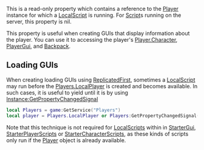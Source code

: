 This is a read-only property which contains a reference to the [Player](https://developer.roblox.com/en-us/api-reference/class/Player) instance for which a [LocalScript](https://developer.roblox.com/en-us/api-reference/class/LocalScript) is running. For [Script](https://developer.roblox.com/en-us/api-reference/class/Script)s running on the server, this property is nil.

This property is useful when creating GUIs that display information about the player. You can use it to accessing the player's [Player.Character](https://developer.roblox.com/en-us/api-reference/property/Player/Character), [PlayerGui](https://developer.roblox.com/en-us/api-reference/class/PlayerGui), and [Backpack](https://developer.roblox.com/en-us/api-reference/class/Backpack).

Loading GUIs
------------

When creating loading GUIs using [ReplicatedFirst](https://developer.roblox.com/en-us/api-reference/class/ReplicatedFirst), sometimes a [LocalScript](https://developer.roblox.com/en-us/api-reference/class/LocalScript) may run before the [Players.LocalPlayer](https://developer.roblox.com/en-us/api-reference/property/Players/LocalPlayer) is created and becomes available. In such cases, it is useful to yield until it is by using [Instance:GetPropertyChangedSignal](https://developer.roblox.com/en-us/api-reference/function/Instance/GetPropertyChangedSignal)

```Lua
local Players = game:GetService("Players")
local player = Players.LocalPlayer or Players:GetPropertyChangedSignal("LocalPlayer"):wait()
``` 

Note that this technique is not required for [LocalScripts](https://developer.roblox.com/en-us/api-reference/class/LocalScript) within in [StarterGui](https://developer.roblox.com/en-us/api-reference/class/StarterGui), [StarterPlayerScripts](https://developer.roblox.com/en-us/api-reference/class/StarterPlayerScripts) or [StarterCharacterScripts](https://developer.roblox.com/en-us/api-reference/class/StarterCharacterScripts), as these kinds of scripts only run if the [Player](https://developer.roblox.com/en-us/api-reference/class/Player) object is already available.